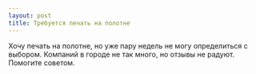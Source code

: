 ```yaml
---
layout: post 
title: Требуется печать на полотне 
--- 
```

Хочу печать на полотне, но уже пару недель не могу определиться с выбором. Компаний в городе не так много, но отзывы не радуют. Помогите советом.